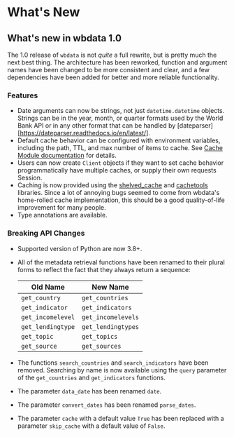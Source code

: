# What's New

## What's new in wbdata 1.0

The 1.0 release of `wbdata` is not *quite* a full rewrite, but is pretty much the next best thing. The architecture has been reworked, function and argument names have been changed to be more consistent and clear, and a few dependencies have been added for better and more reliable functionality.


### Features

* Date arguments can now be strings, not just `datetime.datetime` objects. Strings can be in the year, month, or quarter formats used by the World Bank API or in any other format that can be handled by [dateparser][https://dateparser.readthedocs.io/en/latest/].
* Default cache behavior can be configured with environment variables, including the path, TTL, and max number of items to cache. See [Cache Module documentation](reference/cache.md) for details.
* Users can now create `Client` objects if they want to set cache behavior programmatically have multiple caches, or supply their own requests Session.
* Caching is now provided using the [shelved_cache](https://github.com/mariushelf/shelved_cache) and [cachetools](https://github.com/tkem/cachetools/) libraries. Since a lot of annoying bugs seemed to come from wbdata's home-rolled cache implementation, this should be a good quality-of-life improvement for many people.
* Type annotations are available.

### Breaking API Changes

* Supported version of Python are now 3.8+. 
* All of the metadata retrieval functions have been renamed to their plural forms to reflect the fact that they always return a sequence:

    | Old Name          | New Name           |
    |-------------------|--------------------|
    | `get_country`     | `get_countries`    |
    | `get_indicator`   | `get_indicators`   |
    | `get_incomelevel` | `get_incomelevels` |
    | `get_lendingtype` | `get_lendingtypes` |
    | `get_topic`       | `get_topics`       |
    | `get_source`      | `get_sources`      |

* The functions `search_countries` and `search_indicators` have been removed. Searching by name is now available using the `query` parameter of the `get_countries` and `get_indicators` functions.
* The parameter `data_date` has been renamed `date`.
* The parameter `convert_dates` has been renamed `parse_dates`.
* The parameter `cache` with a default value `True` has been replaced with a parameter `skip_cache` with a default value of `False`.

